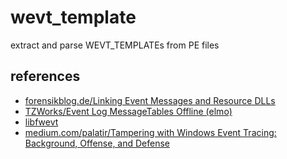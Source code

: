 # wevt_template
extract and parse WEVT_TEMPLATEs from PE files


## references

  - [forensikblog.de/Linking Event Messages and Resource DLLs](https://computer.forensikblog.de/en/2010/10/linking-event-messages-and-resource-dlls.html)
  - [TZWorks/Event Log MessageTables Offline (elmo)](https://tzworks.net/prototype_page.php?proto_id=35)
  - [libfwevt](https://github.com/libyal/libfwevt/blob/main/documentation/Windows%20Event%20manifest%20binary%20format.asciidoc)
  - [medium.com/palatir/Tampering with Windows Event Tracing: Background, Offense, and Defense](https://medium.com/palantir/tampering-with-windows-event-tracing-background-offense-and-defense-4be7ac62ac63)

